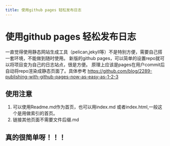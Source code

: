 ```yaml
---
title: 使用github pages 轻松发布日志
---
```


# 使用github pages 轻松发布日志

一直觉得使用静态网站生成工具（pelican,jekyll等）不是特别方便，需要自己搭一套环境，不能做到随时使用。
新版的github pages，可以简单的设置repo就可以将项目变为自己的日志站点，很是方便。
原理上应该是pages在用户commit后自动将repo渲染成静态页面了。具体参考
https://github.com/blog/2289-publishing-with-github-pages-now-as-easy-as-1-2-3


## 使用注意
1. 可以使用Readme.md作为首页，也可以用index.md 或者index.html,一般这个是用做索引的首页。
2. 链接其他页面不需要文件后缀.md

## 真的很简单呀！！！
